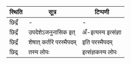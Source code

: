 | स्थिति | सूत्र | टिप्पणी |
| ----- | ------- | ------ |
| छिद्रँ | - | - |
| छिद्रँ | उपदेशेऽजनुनासिक इत् | अँ-इत्यस्य इत्संज्ञा |
| छिद्रँ | शेषात् कर्तरि परस्मैपदम् | इति परस्मैपदम् |
| छिद्र् | तस्य लोपः | इत्संज्ञकस्य लोपः |
